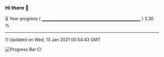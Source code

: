 ### Hi there 👋

⏳ Year progress { ▁▁▁▁▁▁▁▁▁▁▁▁▁▁▁▁▁▁▁▁▁▁▁▁▁▁▁▁▁▁ } 3.30 %

---

⏰ Updated on Wed, 13 Jan 2021 00:54:43 GMT

![Progress Bar CI](https://github.com/liununu/liununu/workflows/Progress%20Bar%20CI/badge.svg)
